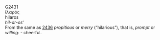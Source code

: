 <body>
  <p>G2431<br>  ἱλαρός  <br> hilaros  <br><i>hil-ar-os‘ </i><br>From the same as <a href="g2436.htm">2436</a>  <i>propitious</i> or <i>merry</i> (“hilarious”), that is, <i>prompt</i> or <i>willing:</i> - cheerful.<br></p>
 </body>